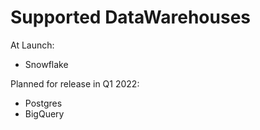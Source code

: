 # Supported DataWarehouses

At Launch:

* Snowflake

Planned for release in Q1 2022:

* Postgres
* BigQuery
